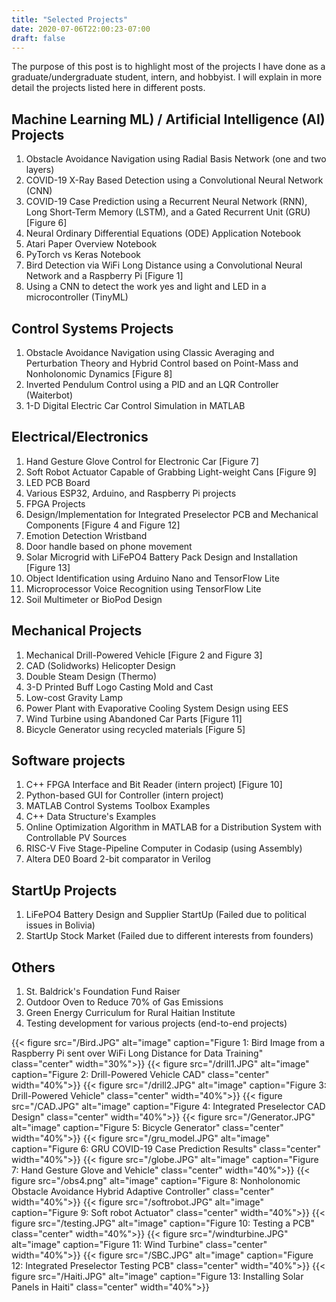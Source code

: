 ```yaml
---
title: "Selected Projects"
date: 2020-07-06T22:00:23-07:00
draft: false
---
```


The purpose of this post is to highlight most of the projects I have done as a graduate/undergraduate student, intern, and hobbyist. I will explain in more detail the projects listed here in different posts.

## Machine Learning ML) / Artificial Intelligence (AI) Projects
1. Obstacle Avoidance Navigation using Radial Basis Network (one and two layers)
2. COVID-19 X-Ray Based Detection using a Convolutional Neural Network (CNN)
3. COVID-19 Case Prediction using a Recurrent Neural Network (RNN), Long Short-Term Memory (LSTM), and a Gated Recurrent Unit (GRU) [Figure 6]
4. Neural Ordinary Differential Equations (ODE) Application Notebook
5. Atari Paper Overview Notebook
6. PyTorch vs Keras Notebook
7. Bird Detection via WiFi Long Distance using a Convolutional Neural Network and a Raspberry Pi [Figure 1]
8. Using a CNN to detect the work yes and light and LED in a microcontroller (TinyML)

## Control Systems Projects
1. Obstacle Avoidance Navigation using Classic Averaging and Perturbation Theory and Hybrid Control based on Point-Mass and Nonholonomic Dynamics [Figure 8]
2. Inverted Pendulum Control using a PID and an LQR Controller (Waiterbot)
3. 1-D Digital Electric Car Control Simulation in MATLAB

## Electrical/Electronics
1. Hand Gesture Glove Control for Electronic Car [Figure 7]
2. Soft Robot Actuator Capable of Grabbing Light-weight Cans [Figure 9]
3. LED PCB Board
4. Various ESP32, Arduino, and Raspberry Pi projects
5. FPGA Projects
6. Design/Implementation for Integrated Preselector PCB and Mechanical Components [Figure 4 and Figure 12]
7. Emotion Detection Wristband
8. Door handle based on phone movement
9. Solar Microgrid with LiFePO4 Battery Pack Design and Installation [Figure 13]
10. Object Identification using Arduino Nano and TensorFlow Lite
11. Microprocessor Voice Recognition using TensorFlow Lite 	  
12. Soil Multimeter or BioPod Design                     

## Mechanical Projects
1. Mechanical Drill-Powered Vehicle [Figure 2 and Figure 3]
2. CAD (Solidworks) Helicopter Design
3. Double Steam Design (Thermo)
4. 3-D Printed Buff Logo Casting Mold and Cast
5. Low-cost Gravity Lamp
6. Power Plant with Evaporative Cooling System Design using EES
7. Wind Turbine using Abandoned Car Parts [Figure 11]
8. Bicycle Generator using recycled materials [Figure 5]

## Software projects
1. C++ FPGA Interface and Bit Reader (intern project) [Figure 10]
2. Python-based GUI for Controller (intern project)
3. MATLAB Control Systems Toolbox Examples
4. C++ Data Structure's Examples
5. Online Optimization Algorithm in MATLAB for a Distribution System with Controllable PV Sources
6. RISC-V Five Stage-Pipeline Computer in Codasip (using Assembly)
7. Altera DE0 Board 2-bit comparator in Verilog

## StartUp Projects
1. LiFePO4 Battery Design and Supplier StartUp (Failed due to political issues in Bolivia)
2. StartUp Stock Market (Failed due to different interests from founders)

## Others
1. St. Baldrick's Foundation Fund Raiser
2. Outdoor Oven to Reduce 70% of Gas Emissions
3. Green Energy Curriculum for Rural Haitian Institute
4. Testing development for various projects (end-to-end projects)

{{< figure src="/Bird.JPG" alt="image" caption="Figure 1: Bird Image from a Raspberry Pi sent over WiFi Long Distance for Data Training" class="center" width="30%">}}
{{< figure src="/drill1.JPG" alt="image" caption="Figure 2: Drill-Powered Vehicle CAD" class="center" width="40%">}}
{{< figure src="/drill2.JPG" alt="image" caption="Figure 3: Drill-Powered Vehicle" class="center" width="40%">}}
{{< figure src="/CAD.JPG" alt="image" caption="Figure 4: Integrated Preselector CAD Design" class="center" width="40%">}}
{{< figure src="/Generator.JPG" alt="image" caption="Figure 5: Bicycle Generator" class="center" width="40%">}}
{{< figure src="/gru_model.JPG" alt="image" caption="Figure 6: GRU COVID-19 Case Prediction Results" class="center" width="40%">}}
{{< figure src="/globe.JPG" alt="image" caption="Figure 7: Hand Gesture Glove and Vehicle" class="center" width="40%">}}
{{< figure src="/obs4.png" alt="image" caption="Figure 8: Nonholonomic Obstacle Avoidance Hybrid Adaptive Controller" class="center" width="40%">}}
{{< figure src="/softrobot.JPG" alt="image" caption="Figure 9: Soft robot Actuator" class="center" width="40%">}}
{{< figure src="/testing.JPG" alt="image" caption="Figure 10: Testing a PCB" class="center" width="40%">}}
{{< figure src="/windturbine.JPG" alt="image" caption="Figure 11: Wind Turbine" class="center" width="40%">}}
{{< figure src="/SBC.JPG" alt="image" caption="Figure 12: Integrated Preselector Testing PCB" class="center" width="40%">}}
{{< figure src="/Haiti.JPG" alt="image" caption="Figure 13: Installing Solar Panels in Haiti" class="center" width="40%">}}

